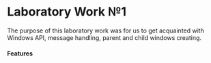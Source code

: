 Laboratory Work №1
==================

The purpose of this laboratory work was for us to get acquainted with Windows API, message handling, parent and child windows creating. 

#### Features